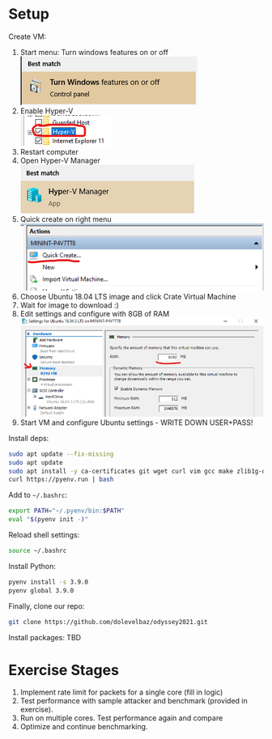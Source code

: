 # Setup
Create VM:
1. Start menu: Turn windows features on or off  
![](images/1-features.png)
2. Enable Hyper-V  
![](images/2-hyperv.png)
3. Restart computer
4. Open Hyper-V Manager  
![](images/4-manager.png)
5. Quick create on right menu  
![](images/5-create.png)
6. Choose Ubuntu 18.04 LTS image and click Crate Virtual Machine
7. Wait for image to download :)
8. Edit settings and configure with 8GB of RAM  
![](images/8-ram.png)
9. Start VM and configure Ubuntu settings - WRITE DOWN USER+PASS!

Install deps:
```bash
sudo apt update --fix-missing
sudo apt update
sudo apt install -y ca-certificates git wget curl vim gcc make zlib1g-dev libssl-dev libffi-dev
curl https://pyenv.run | bash
```

Add to `~/.bashrc`:
```bash
export PATH="~/.pyenv/bin:$PATH"
eval "$(pyenv init -)"
```

Reload shell settings:
```bash
source ~/.bashrc
```

Install Python:
```bash
pyenv install -s 3.9.0
pyenv global 3.9.0
```

Finally, clone our repo:
```bash
git clone https://github.com/dolevelbaz/odyssey2021.git
```

Install packages:
TBD

# Exercise Stages
1. Implement rate limit for packets for a single core (fill in logic)
2. Test performance with sample attacker and benchmark (provided in exercise).
3. Run on multiple cores. Test performance again and compare
4. Optimize and continue benchmarking.
